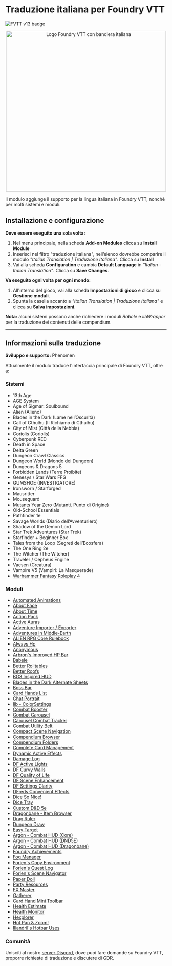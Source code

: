 <h1>Traduzione italiana per Foundry VTT</h1>

<p>
  <img src="https://img.shields.io/badge/FVTT-v13-brightgreen" alt="FVTT v13 badge">
</p>

<p style="text-align: center;">
  <img src="https://raw.githubusercontent.com/arkangel85/FoundryVTT-italian/refs/heads/main/it-IT/logo.png" alt="Logo Foundry VTT con bandiera italiana" style="width: 500px;">
</p>

<p>
  Il modulo aggiunge il supporto per la lingua italiana in Foundry VTT, nonché per molti sistemi e moduli.
</p>

<h2>Installazione e configurazione</h2>

<p><strong>Deve essere eseguito una sola volta:</strong></p>

<ol>
  <li>Nel menu principale, nella scheda <strong>Add-on Modules</strong> clicca su <strong>Install Module</strong></li>
  <li>Inserisci nel filtro "traduzione italiana", nell’elenco dovrebbe comparire il modulo <em>"Italian Translation | Traduzione Italiana"</em>. Clicca su <strong>Install</strong></li>
  <li>Vai alla scheda <strong>Configuration</strong> e cambia <strong>Default Language</strong> in <em>"Italian - Italian Translation"</em>. Clicca su <strong>Save Changes</strong>.</li>
</ol>

<p><strong>Va eseguito ogni volta per ogni mondo:</strong></p>

<ol>
  <li>All'interno del gioco, vai alla scheda <strong>Impostazioni di gioco</strong> e clicca su <strong>Gestione moduli</strong>.</li>
  <li>Spunta la casella accanto a <em>"Italian Translation | Traduzione Italiana"</em> e clicca su <strong>Salva impostazioni</strong>.</li>
</ol>

<p><strong>Nota:</strong> alcuni sistemi possono anche richiedere i moduli <em>Babele</em> e <em>libWrapper</em> per la traduzione dei contenuti delle compendium.</p>

<hr>

<h2>Informazioni sulla traduzione</h2>

<p><strong>Sviluppo e supporto:</strong> Phenomen</p>

<p>Attualmente il modulo traduce l'interfaccia principale di Foundry VTT, oltre a:</p>

<h3>Sistemi</h3>
<ul>
  <li>13th Age</li>
  <li>AGE System</li>
  <li>Age of Sigmar: Soulbound</li>
  <li>Alien (Alieno)</li>
  <li>Blades in the Dark (Lame nell’Oscurità)</li>
  <li>Call of Cthulhu (Il Richiamo di Cthulhu)</li>
  <li>City of Mist (Città della Nebbia)</li>
  <li>Coriolis (Coriolis)</li>
  <li>Cyberpunk RED</li>
  <li>Death in Space</li>
  <li>Delta Green</li>
  <li>Dungeon Crawl Classics</li>
  <li>Dungeon World (Mondo dei Dungeon)</li>
  <li>Dungeons & Dragons 5</li>
  <li>Forbidden Lands (Terre Proibite)</li>
  <li>Genesys / Star Wars FFG</li>
  <li>GUMSHOE (INVESTIGATORE)</li>
  <li>Ironsworn / Starforged</li>
  <li>Mausritter</li>
  <li>Mouseguard</li>
  <li>Mutants Year Zero (Mutanti. Punto di Origine)</li>
  <li>Old-School Essentials</li>
  <li>Pathfinder 1e</li>
  <li>Savage Worlds (Diario dell’Avventuriero)</li>
  <li>Shadow of the Demon Lord</li>
  <li>Star Trek Adventures (Star Trek)</li>
  <li>Starfinder + Beginner Box</li>
  <li>Tales from the Loop (Segreti dell’Ecosfera)</li>
  <li>The One Ring 2e</li>
  <li>The Witcher (The Witcher)</li>
  <li>Traveler / Cepheus Engine</li>
  <li>Vaesen (Creatura)</li>
  <li>Vampire V5 (Vampiri: La Masquerade)</li>
  <li><a href="#">Warhammer Fantasy Roleplay 4</a></li>
</ul>

<h3>Moduli</h3>
<ul>
  <li><a href="https://foundryvtt.com/packages/autoanimations">Automated Animations</li>
  <li><a href="https://foundryvtt.com/packages/about-face">About Face</li>
  <li><a href="https://foundryvtt.com/packages/about-time">About Time</li>
  <li><a href="https://foundryvtt.com/packages/action-pack">Action Pack</li>
  <li><a href="https://foundryvtt.com/packages/ActiveAuras">Active Auras</li>
  <li><a href="https://foundryvtt.com/packages/adventure-import-export">Adventure Importer / Exporter</li>
  <li><a href="https://foundryvtt.com/packages/aime">Adventures in Middle-Earth</li>
  <li><a href="">ALIEN RPG Core Rulebook</li>
  <li><a href="">Always Hp</li>
  <li><a href="">Anonymous</li>
  <li><a href="">Arbron's Improved HP Bar</li>
  <li><a href="">Babele</li>
  <li><a href="">Better Rolltables</li>
  <li><a href="">Better Roofs</li>
  <li><a href="">BG3 Inspired HUD</li>
  <li><a href="">Blades in the Dark Alternate Sheets</li>
  <li><a href="">Boss Bar</li>
  <li><a href="">Card Hands List</li>
  <li><a href="">Chat Portrait</li>
  <li><a href="">lib - ColorSettings</li>
  <li><a href="">Combat Booster</li>
  <li><a href="">Combat Carousel</li>
  <li><a href="">Carousel Combat Tracker</li>
  <li><a href="">Combat Utility Belt</li>
  <li><a href="">Compact Scene Navigation</li>
  <li><a href="">Compendium Browser</li>
  <li><a href="">Compendium Folders</li>
  <li><a href="">Complete Card Management</li>
  <li><a href="">Dynamic Active Effects</li>
  <li><a href="">Damage Log</li>
  <li><a href="">DF Active Lights</li>
  <li><a href="">DF Curvy Walls</li>
  <li><a href="">DF Quality of Life</li>
  <li><a href="">DF Scene Enhancement</a></li>
  <li><a href="">DF Settings Clarity</li>
  <li><a href="">DFreds Convenient Effects</li>
  <li><a href="">Dice So Nice!</li>
  <li><a href="">Dice Tray</li>
  <li><a href="">Custom D&D 5e</li>
  <li><a href="">Dragonbane - Item Browser</li>
  <li><a href="">Drag Ruler</li>
  <li><a href="">Dungeon Draw</li>
  <li><a href="">Easy Target</li>
  <li><a href="">Argon - Combat HUD (Core)</li>
  <li><a href="">Argon - Combat HUD (DND5E)</li>
  <li><a href="">Argon - Combat HUD (Dragonbane)</li>
  <li><a href="">Foundry Achievements</li>
  <li><a href="">Fog Manager</li>
  <li><a href="">Forien's Copy Environment</li>
  <li><a href="">Forien's Quest Log</li>
  <li><a href="">Forien's Scene Navigator</li>
  <li><a href="">Paper Doll</li>
  <li><a href="">Party Resources</li>
  <li><a href="">FX Master</li>
  <li><a href="">Gatherer</li>
  <li><a href="">Card Hand Mini Toolbar</li>
  <li><a href="">Health Estimate</li>
  <li><a href="">Health Monitor</li>
  <li><a href="">Hexplorer</li>
  <li><a href="">Hot Pan & Zoom!</li>
  <li><a href="">Illandril's Hotbar Uses</a></li>
</ul>

<h3>Comunità</h3>
<p>
  Unisciti al nostro <a href="#">server Discord</a>, dove puoi fare domande su Foundry VTT, proporre richieste di traduzione e discutere di GDR.
</p>
